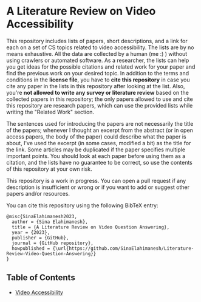 # A Literature Review on Video Accessibility

This repository includes lists of papers, short descriptions, and a link for each on a set of CS topics related to video accessibility.
The lists are by no means exhaustive. All the data are collected by a human (me :) ) without using crawlers or automated software. As a researcher, the lists can help you get ideas for the possible citations and related work for your paper and find the previous work on your desired topic. In addition to the terms and conditions in the **license file**, you have to **cite this repository** in case you cite any paper in the lists in this repository after looking at the list. Also, you're **not allowed to write any survey or literature review** based on the collected papers in this repository; the only papers allowed to use and cite this repository are research papers, which can use the provided lists while writing the "Related Work" section.

The sentences used for introducing the papers are not necessarily the title of the papers; whenever I thought an excerpt from the abstract (or in open access papers, the body of the paper) could describe what the paper is about, I've used the excerpt (in some cases, modified a bit) as the title for the link. Some articles may be duplicated if the paper specifies multiple important points. You should look at each paper before using them as a citation, and the lists have no guarantee to be correct, so use the contents of this repository at your own risk.

This repository is a work in progress. You can open a pull request if any description is insufficient or wrong or if you want to add or suggest other papers and/or resources.

You can cite this repository using the following BibTeX entry:

```
@misc{SinaElahimanesh2023,
  author = {Sina Elahimanesh},
  title = {A Literature Review on Video Question Answering},
  year = {2023},
  publisher = {GitHub},
  journal = {GitHub repository},
  howpublished = {\url{https://github.com/SinaElahimanesh/Literature-Review-Video-Question-Answering}}
}
```

## Table of Contents

- [Video Accessibility](https://github.com/SinaElahimanesh/Literature-Review-Video-Accessibility/edit/main/literature-review.md)
